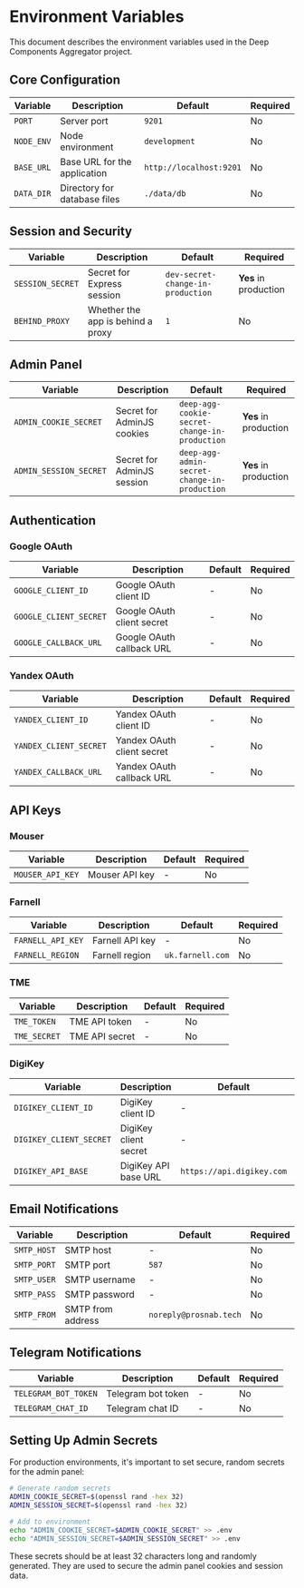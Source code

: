 # Environment Variables

This document describes the environment variables used in the Deep Components Aggregator project.

## Core Configuration

| Variable | Description | Default | Required |
|----------|-------------|---------|----------|
| `PORT` | Server port | `9201` | No |
| `NODE_ENV` | Node environment | `development` | No |
| `BASE_URL` | Base URL for the application | `http://localhost:9201` | No |
| `DATA_DIR` | Directory for database files | `./data/db` | No |

## Session and Security

| Variable | Description | Default | Required |
|----------|-------------|---------|----------|
| `SESSION_SECRET` | Secret for Express session | `dev-secret-change-in-production` | **Yes** in production |
| `BEHIND_PROXY` | Whether the app is behind a proxy | `1` | No |

## Admin Panel

| Variable | Description | Default | Required |
|----------|-------------|---------|----------|
| `ADMIN_COOKIE_SECRET` | Secret for AdminJS cookies | `deep-agg-cookie-secret-change-in-production` | **Yes** in production |
| `ADMIN_SESSION_SECRET` | Secret for AdminJS session | `deep-agg-admin-secret-change-in-production` | **Yes** in production |

## Authentication

### Google OAuth

| Variable | Description | Default | Required |
|----------|-------------|---------|----------|
| `GOOGLE_CLIENT_ID` | Google OAuth client ID | - | No |
| `GOOGLE_CLIENT_SECRET` | Google OAuth client secret | - | No |
| `GOOGLE_CALLBACK_URL` | Google OAuth callback URL | - | No |

### Yandex OAuth

| Variable | Description | Default | Required |
|----------|-------------|---------|----------|
| `YANDEX_CLIENT_ID` | Yandex OAuth client ID | - | No |
| `YANDEX_CLIENT_SECRET` | Yandex OAuth client secret | - | No |
| `YANDEX_CALLBACK_URL` | Yandex OAuth callback URL | - | No |

## API Keys

### Mouser

| Variable | Description | Default | Required |
|----------|-------------|---------|----------|
| `MOUSER_API_KEY` | Mouser API key | - | No |

### Farnell

| Variable | Description | Default | Required |
|----------|-------------|---------|----------|
| `FARNELL_API_KEY` | Farnell API key | - | No |
| `FARNELL_REGION` | Farnell region | `uk.farnell.com` | No |

### TME

| Variable | Description | Default | Required |
|----------|-------------|---------|----------|
| `TME_TOKEN` | TME API token | - | No |
| `TME_SECRET` | TME API secret | - | No |

### DigiKey

| Variable | Description | Default | Required |
|----------|-------------|---------|----------|
| `DIGIKEY_CLIENT_ID` | DigiKey client ID | - | No |
| `DIGIKEY_CLIENT_SECRET` | DigiKey client secret | - | No |
| `DIGIKEY_API_BASE` | DigiKey API base URL | `https://api.digikey.com` | No |

## Email Notifications

| Variable | Description | Default | Required |
|----------|-------------|---------|----------|
| `SMTP_HOST` | SMTP host | - | No |
| `SMTP_PORT` | SMTP port | `587` | No |
| `SMTP_USER` | SMTP username | - | No |
| `SMTP_PASS` | SMTP password | - | No |
| `SMTP_FROM` | SMTP from address | `noreply@prosnab.tech` | No |

## Telegram Notifications

| Variable | Description | Default | Required |
|----------|-------------|---------|----------|
| `TELEGRAM_BOT_TOKEN` | Telegram bot token | - | No |
| `TELEGRAM_CHAT_ID` | Telegram chat ID | - | No |

## Setting Up Admin Secrets

For production environments, it's important to set secure, random secrets for the admin panel:

```bash
# Generate random secrets
ADMIN_COOKIE_SECRET=$(openssl rand -hex 32)
ADMIN_SESSION_SECRET=$(openssl rand -hex 32)

# Add to environment
echo "ADMIN_COOKIE_SECRET=$ADMIN_COOKIE_SECRET" >> .env
echo "ADMIN_SESSION_SECRET=$ADMIN_SESSION_SECRET" >> .env
```

These secrets should be at least 32 characters long and randomly generated. They are used to secure the admin panel cookies and session data.
